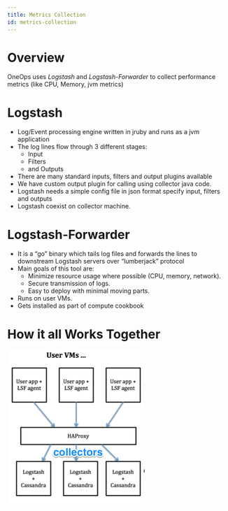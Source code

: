 ```yaml
---
title: Metrics Collection
id: metrics-collection
---
```


# Overview
OneOps uses *Logstash* and *Logstash-Forwarder* to collect
 performance metrics (like CPU, Memory, jvm metrics)

# Logstash

* Log/Event processing engine written in jruby and runs as a jvm application
* The log lines flow through 3 different stages:
  * Input
  * Filters
  * and Outputs
* There are many standard inputs, filters and output plugins available
* We have custom output plugin for calling using collector java code.
* Logstash needs a simple config file in json format specify input, filters and outputs
* Logstash  coexist on collector machine.

# Logstash-Forwarder

* It is a “go” binary which tails log files and forwards the lines to downstream Logstash servers over “lumberjack” protocol
* Main goals of this tool are:
  * Minimize resource usage where possible (CPU, memory, network).
  * Secure transmission of logs.
  * Easy to deploy with minimal moving parts.
* Runs on user VMs.
* Gets installed as part of compute cookbook

# How it all Works Together

![](../../assets/local/images/logstash-logstash.png)
